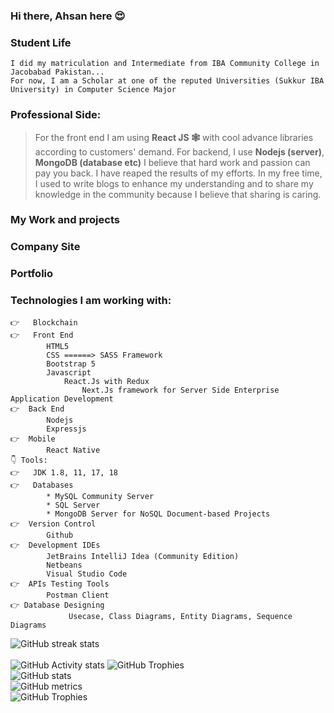 ### Hi there, Ahsan here 😍 

    
### Student Life
    I did my matriculation and Intermediate from IBA Community College in Jacobabad Pakistan... 
    For now, I am a Scholar at one of the reputed Universities (Sukkur IBA University) in Computer Science Major

###  Professional Side:
>   For the front end I am using **React JS 🕸️** with cool advance libraries according to customers' demand.
    For backend, I use **Nodejs (server)**, **MongoDB (database etc)**
    I believe that hard work and passion can pay you back. I have reaped the results of my efforts. In my free time, I used to write blogs to enhance my      understanding and to share my knowledge in the community because I believe that sharing is caring.
### My Work and projects

### Company Site

### Portfolio

### Technologies I am working with:
    👉	Blockchain 
    👉	Front End
            HTML5
            CSS ======> SASS Framework
            Bootstrap 5
            Javascript
                React.Js with Redux
                    Next.Js framework for Server Side Enterprise Application Development
    👉  Back End
            Nodejs
            Expressjs
    👉  Mobile
            React Native
    👇 Tools:
    👉	JDK 1.8, 11, 17, 18
    👉	Databases
            * MySQL Community Server
            * SQL Server
            * MongoDB Server for NoSQL Document-based Projects
    👉  Version Control
            Github
    👉  Development IDEs
            JetBrains IntelliJ Idea (Community Edition)
            Netbeans
            Visual Studio Code
    👉  APIs Testing Tools
            Postman Client
    👉 Database Designing
                 Usecase, Class Diagrams, Entity Diagrams, Sequence Diagrams
![GitHub streak stats](https://github-readme-streak-stats.herokuapp.com/?user=ahsan-ali49)  
<br/>
 ![GitHub Activity stats]( https://activity-graph.herokuapp.com/graph?username=ahsan-ali49)
![GitHub Trophies ](https://github-profile-trophy.vercel.app/?username=ahsan-ali49)  
![GitHub stats](https://github-readme-stats.vercel.app/api?username=ahsan-ali49&show_icons=true&theme=dark)  
![GitHub metrics](https://metrics.lecoq.io/ahsan-ali49)  
![GitHub Trophies ](https://github-readme-stats.vercel.app/api/top-langs/?username=ahsan-ali49)  
